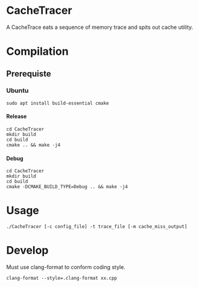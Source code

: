 # CacheTracer
A CacheTrace eats a sequence of memory trace and spits out cache utility.

# Compilation
## Prerequiste
### Ubuntu
```
sudo apt install build-essential cmake
```

#### Release
```
cd CacheTracer
mkdir build
cd build
cmake .. && make -j4
```

#### Debug
```
cd CacheTracer
mkdir build
cd build
cmake -DCMAKE_BUILD_TYPE=Debug .. && make -j4
```

# Usage
```
./CacheTracer [-c config_file] -t trace_file [-m cache_miss_output]
```

# Develop
Must use clang-format to conform coding style.
```
clang-format --style=.clang-format xx.cpp
```